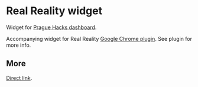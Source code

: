 # Real Reality widget
Widget for [Prague Hacks dashboard](http://dashboard.praguehacks.cz/).

Accompanying widget for Real Reality [Google Chrome plugin](https://github.com/realreality/reality-plugin). 
See plugin for more info.

## More
[Direct link](http://dashboard.praguehacks.cz/widgets/12). 
